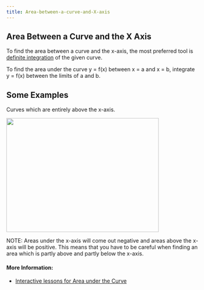 ```yaml
---
title: Area-between-a-curve-and-X-axis
---
```


## Area Between a Curve and the X Axis

To find the area between a curve and the x-axis, the most preferred tool is [definite integration](https://www.mathsisfun.com/calculus/integration-definite.html) of the given curve.

To find the area under the curve y = f(x) between x = a and x = b, integrate y = f(x) between the limits of a and b.

## Some Examples

Curves which are entirely above the x-axis.

<img src="https://qph.fs.quoracdn.net/main-qimg-c1961313f643ad571181d5ee757cc7cb" height="300" width="400">

NOTE: Areas under the x-axis will come out negative and areas above the x-axis will be positive. This means that you have to be careful when finding an area which is partly above and partly below the x-axis.

#### More Information:
- [Interactive lessons for Area under the Curve](https://www.intmath.com/applications-integration/2-area-under-curve.php)

